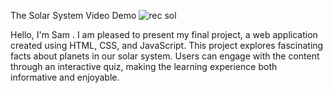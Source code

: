 The Solar System
Video Demo
![rec sol](https://github.com/Samjaden/Solar-System-Project-01/assets/113407494/dc5c66f1-d99c-44dc-907a-a08ddca27063)


Hello, I'm Sam . I am pleased to present my final project, a web application created using HTML, CSS, and JavaScript. This project explores fascinating facts about planets in our solar system. Users can engage with the content through an interactive quiz, making the learning experience both informative and enjoyable.
